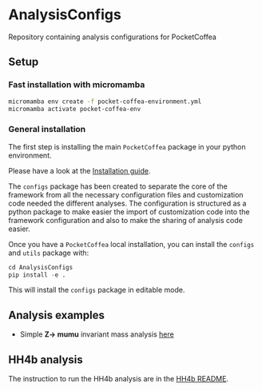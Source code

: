 # AnalysisConfigs

Repository containing analysis configurations for PocketCoffea


## Setup

### Fast installation with micromamba

```bash
micromamba env create -f pocket-coffea-environment.yml
micromamba activate pocket-coffea-env
```

### General installation

The first step is installing the main `PocketCoffea` package in your python environment.

Please have a look at the [Installation guide](https://pocketcoffea.readthedocs.io/en/latest/installation.html).

The `configs` package has been created to separate the core of the framework from all the necessary configuration files
and customization code needed the different analyses. The configuration is structured as a python package to make easier
the import of customization code into the framework configuration and also to make the sharing of analysis code easier.

Once you have a `PocketCoffea` local installation, you can install the `configs` and `utils` package with:

```python
cd AnalysisConfigs
pip install -e .
```

This will install the `configs` package in editable mode.

## Analysis examples

- Simple **Z-> mumu** invariant mass analysis [here](./configs/zmumu)

## HH4b analysis

The instruction to run the HH4b analysis are in the [HH4b README](./configs/HH4b_common/README.md).
